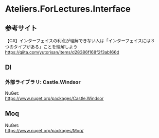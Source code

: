 # Ateliers.ForLectures.Interface

## 参考サイト

【C#】インターフェイスの利点が理解できない人は「インターフェイスには３つのタイプがある」ことを理解しよう
https://qiita.com/yutorisan/items/d28386f168f2f3ab166d

## DI

### 外部ライブラリ: Castle.Windsor  
NuGet:  
https://www.nuget.org/packages/Castle.Windsor

## Moq
NuGet:  
https://www.nuget.org/packages/Moq/
